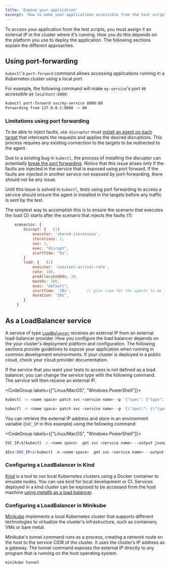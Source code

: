 ```yaml
---
title: 'Expose your application'
excerpt: 'How to make your applications accessible from the test scripts.'
---
```


To access your application from the test scripts, you must assign it an external IP in the cluster where it's running.
How you do this depends on the platform you use to deploy the application.
The following sections explain the different approaches.


## Using port-forwarding

`kubectl`'s `port-forward` command allows accessing applications running in a Kubernetes cluster using a local port.

For example, the following command will make `my-service`'s port `80` accessible as `localhost:8080`:

```sh
kubectl port-forward svc/my-service 8080:80
Forwarding from 127.0.0.1:8080 -> 80
```

### Limitations using port forwarding

To be able to inject faults, `xk6-disruptor` must [install an agent on each target](/javascript-api/xk6-disruptor/explanations/how-xk6-disruptor-works) that intercepts the requests and applies the desired disruptions. This process requires any existing connection to the targets to be redirected to the agent.

Due to a existing bug in `kubectl`, the process of installing the disruptor can potentially [break the port forwarding](https://github.com/grafana/xk6-disruptor/issues/254). Notice that this issue arises only if the faults are injected in the service that is exposed using port forward. If the faults are injected in another service not exposed by port-forwarding, there should not be any issue.

Until this issue is solved in `kubectl`, tests using port forwarding to access a service should ensure the agent is installed in the targets before any traffic is sent by the test.

The simplest way to accomplish this is to ensure the scenario that executes the load (2) starts after the scenario that injects the faults (1):

```javascript
    scenarios: {
        disrupt: {   (1)
            executor: 'shared-iterations',
            iterations: 1,
            vus: 1,
            exec: "disrupt",
            startTime: "0s",
        }
        load: {   (2)
            executor: 'constant-arrival-rate',
            rate: 100,
            preAllocatedVUs: 10,
            maxVUs: 100,
            exec: "default",
            startTime: '20s',       // give time for the agents to be installed
            duration: "30s",
        }
     }
 ```


## As a LoadBalancer service

A service of type [`LoadBalancer`](https://kubernetes.io/docs/tasks/access-application-cluster/create-external-load-balancer/) receives an external IP from an external load-balancer provider.
How you configure the load balancer depends on the your cluster's deployment platform and configuration.
The following sections provide guidelines to expose your application when running in common development environments.
If your cluster is deployed in a public cloud, check your cloud provider documentation.

If the service that you want your tests to access is not defined as a load balancer, you can change the service type with the following command. The service will then receive an external IP.

<CodeGroup labels={["Linux/MacOS", "Windows PowerShell"]}>

```bash
kubectl -n <name space> patch svc <service name> -p '{"spec": {"type": "LoadBalancer"}}'
```

```bash
kubectl -n <name space> patch svc <service name> -p '{\"spec\": {\"type\": \"LoadBalancer\"}}'
```

</CodeGroup>


You can retrieve the external IP address and store in an environment variable (`SVC_IP` in this example) using the following command:

<CodeGroup labels={["Linux/MacOS", "Windows PowerShell"]}>

```bash
SVC_IP=$(kubectl -n <name space>  get svc <service name> --output jsonpath='{.status.loadBalancer.ingress[0].ip}')
```

```Powershell
$Env:SVC_IP=$(kubectl -n <name space>  get svc <service name> --output jsonpath='{.status.loadBalancer.ingress[0].ip}')
```

</CodeGroup>

### Configuring a LoadBalancer in Kind

[Kind](https://kind.sigs.k8s.io/) is a tool to run local Kubernetes clusters using a Docker container to emulate nodes.
You can use kind for local development or CI.
Services deployed in a kind cluster can be exposed to be accessed from the host machine [using metallb as a load balancer](https://kind.sigs.k8s.io/docs/user/loadbalancer).

### Configuring a LoadBalancer in Minikube

[Minikube](https://github.com/kubernetes/minikube) implements a local Kubernetes cluster that supports different technologies to virtualize the cluster's infrastructure, such as containers, VMs or bare metal.

Minikube's tunnel command runs as a process, creating a network route on the host to the service CIDR of the cluster.
It uses the cluster’s IP address as a gateway. The tunnel command exposes the external IP directly to any program that is running on the host operating system.

```console
minikube tunnel
```